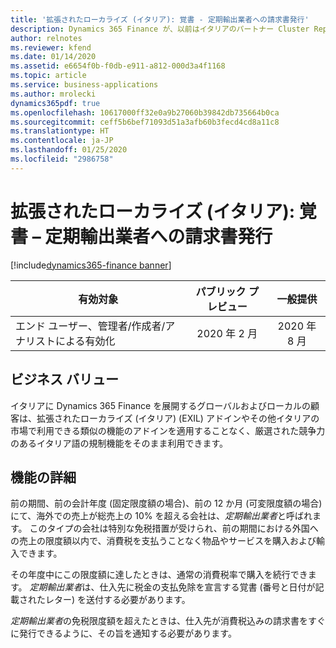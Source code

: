 ```yaml
---
title: '拡張されたローカライズ (イタリア): 覚書 - 定期輸出業者への請求書発行'
description: Dynamics 365 Finance が、以前はイタリアのパートナー Cluster Reply によって提供された、拡張されたローカライズ (イタリア) (EXIL) アドインでのみ利用可能であった、イタリア語固有の機能セットが利用できるように拡張されました。
author: relnotes
ms.reviewer: kfend
ms.date: 01/14/2020
ms.assetid: e6654f0b-f0db-e911-a812-000d3a4f1168
ms.topic: article
ms.service: business-applications
ms.author: mrolecki
dynamics365pdf: true
ms.openlocfilehash: 10617000ff32e0a9b27060b39842db735664b0ca
ms.sourcegitcommit: ceff5b6bef71093d51a3afb60b3fecd4cd8a11c8
ms.translationtype: HT
ms.contentlocale: ja-JP
ms.lasthandoff: 01/25/2020
ms.locfileid: "2986758"
---
```

# <a name="extended-italian-localization-intent-letters--invoicing-of-usual-exporters"></a>拡張されたローカライズ (イタリア): 覚書 – 定期輸出業者への請求書発行
[!include[dynamics365-finance banner](../includes/dynamics365-finance.md)]

| 有効対象    |  パブリック プレビュー | 一般提供 | 
| ---------- | :----------: |:----------: |
|エンド ユーザー、管理者/作成者/アナリストによる有効化|2020 年 2 月| 2020 年 8 月|


## <a name="business-value"></a>ビジネス バリュー
<!-- bv start -->
イタリアに Dynamics 365 Finance を展開するグローバルおよびローカルの顧客は、拡張されたローカライズ (イタリア) (EXIL) アドインやその他イタリアの市場で利用できる類似の機能のアドインを適用することなく、厳選された競争力のあるイタリア語の規制機能をそのまま利用できます。
<!-- bv end -->



## <a name="feature-details"></a>機能の詳細
<!--feature detail start -->
前の期間、前の会計年度 (固定限度額の場合)、前の 12 か月 (可変限度額の場合) にて、海外での売上が総売上の 10% を超える会社は、*定期輸出業者*と呼ばれます。 このタイプの会社は特別な免税措置が受けられ、前の期間における外国への売上の限度額以内で、消費税を支払うことなく物品やサービスを購入および輸入できます。 

その年度中にこの限度額に達したときは、通常の消費税率で購入を続行できます。 *定期輸出業者*は、仕入先に税金の支払免除を宣言する覚書 (番号と日付が記載されたレター) を送付する必要があります。

*定期輸出業者*の免税限度額を超えたときは、仕入先が消費税込みの請求書をすぐに発行できるように、その旨を通知する必要があります。
<!--feature detail end -->









